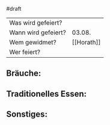 #draft 

|                     |                     |
| ------------------- | ------------------- |
| Was wird gefeiert?  |                     |
| Wann wird gefeiert? | 03.08.              |
| Wem gewidmet?       | [[Horath]] |
| Wer feiert?         |                     |
## Bräuche:
## Traditionelles Essen:
## Sonstiges: